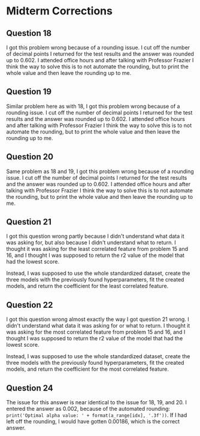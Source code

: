 # Midterm Corrections

## Question 18

I got this problem wrong because of a rounding issue. I cut off the number of decimal points I returned for the test results and the answer was rounded up to 0.602. I attended office hours and after talking with Professor Frazier I think the way to solve this is to not automate the rounding, but to print the whole value and then leave the rounding up to me. 

## Question 19

Similar problem here as with 18, I got this problem wrong because of a rounding issue. I cut off the number of decimal points I returned for the test results and the answer was rounded up to 0.602. I attended office hours and after talking with Professor Frazier I think the way to solve this is to not automate the rounding, but to print the whole value and then leave the rounding up to me.

## Question 20

Same problem as 18 and 19, I got this problem wrong because of a rounding issue. I cut off the number of decimal points I returned for the test results and the answer was rounded up to 0.602. I attended office hours and after talking with Professor Frazier I think the way to solve this is to not automate the rounding, but to print the whole value and then leave the rounding up to me.

## Question 21

I got this question wrong partly because I didn't understand what data it was asking for, but also because I didn't understand what to return. I thought it was asking for the least correlated feature from problem 15 and 16, and I thought I was supposed to return the r2 value of the model that had the lowest score.

Instead, I was supposed to use the whole standardized dataset, create the three models with the previously found hyperparameters, fit the created models, and return the coefficient for the least correlated feature. 

## Question 22

I got this question wrong almost exactly the way I got question 21 wrong. I didn't understand what data it was asking for or what to return. I thought it was asking for the most correlated feature from problem 15 and 16, and I thought I was supposed to return the r2 value of the model that had the lowest score.

Instead, I was supposed to use the whole standardized dataset, create the three models with the previously found hyperparameters, fit the created models, and return the coefficient for the most correlated feature. 

## Question 24

The issue for this answer is near identical to the issue for 18, 19, and 20. I entered the answer as 0.002, because of the automated rounding: `print('Optimal alpha value: ' + format(a_range[idx], '.3f'))`. If I had left off the rounding, I would have gotten 0.00186, which is the correct answer.

